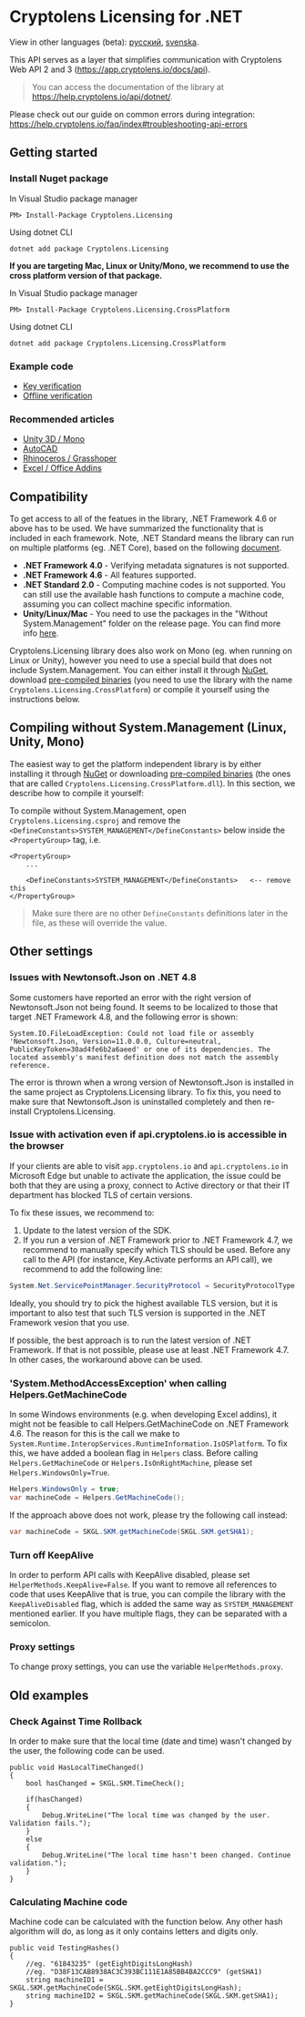 # Cryptolens Licensing for .NET

View in other languages (beta): [русский](README.ru.md), [svenska](README.sv.md).

This API serves as a layer that simplifies communication with Cryptolens Web API 2 and 3 (https://app.cryptolens.io/docs/api).

> You can access the documentation of the library at https://help.cryptolens.io/api/dotnet/.

Please check out our guide on common errors during integration: https://help.cryptolens.io/faq/index#troubleshooting-api-errors

## Getting started

### Install Nuget package

In Visual Studio package manager
```
PM> Install-Package Cryptolens.Licensing
```

Using dotnet CLI
```
dotnet add package Cryptolens.Licensing
```

**If you are targeting Mac, Linux or Unity/Mono, we recommend to use the cross platform version of that package.**

In Visual Studio package manager
```
PM> Install-Package Cryptolens.Licensing.CrossPlatform
```

Using dotnet CLI
```
dotnet add package Cryptolens.Licensing.CrossPlatform
```

### Example code
* [Key verification](https://help.cryptolens.io/examples/key-verification)
* [Offline verification](https://help.cryptolens.io/examples/offline-verification)

### Recommended articles

* [Unity 3D / Mono](https://help.cryptolens.io/getting-started/unity)
* [AutoCAD](https://cryptolens.io/2019/01/autocad-plugin-software-licensing/)
* [Rhinoceros / Grasshoper](https://cryptolens.io/2019/01/protecting-rhinoceros-plugins-with-software-licensing/)
* [Excel / Office Addins](https://help.cryptolens.io/getting-started/excel)

## Compatibility

To get access to all of the featues in the library, .NET Framework 4.6 or above has to be used. We have summarized the functionality that is included in each framework. Note, .NET Standard means the library can run on multiple platforms (eg. .NET Core), based on the following [document](https://docs.microsoft.com/en-us/dotnet/standard/net-standard).

* **.NET Framework 4.0** - Verifying metadata signatures is not supported.
* **.NET Framework 4.6** - All features supported.
* **.NET Standard 2.0** - Computing machine codes is not supported. You can still use the available hash functions to compute a machine code, assuming you can collect machine specific information.
* **Unity/Linux/Mac** - You need to use the packages in the "Without System.Management" folder on the release page. You can find more info [here](https://help.cryptolens.io/getting-started/unity). 

Cryptolens.Licensing library does also work on Mono (eg. when running on Linux or Unity), however you need to use a special build that does not include System.Management. You can either install it through [NuGet](https://www.nuget.org/packages/Cryptolens.Licensing.CrossPlatform/), download [pre-compiled binaries](https://github.com/Cryptolens/cryptolens-dotnet/releases) (you need to use the library with the name `Cryptolens.Licensing.CrossPlatform`) or compile it yourself using the instructions below.

## Compiling without System.Management (Linux, Unity, Mono)
The easiest way to get the platform independent library is by either installing it through [NuGet](https://www.nuget.org/packages/Cryptolens.Licensing.CrossPlatform/) or downloading [pre-compiled binaries](https://github.com/Cryptolens/cryptolens-dotnet/releases) (the ones that are called `Cryptolens.Licensing.CrossPlatform.dll`). In this section, we describe how to compile it yourself:

To compile without System.Management, open `Cryptolens.Licensing.csproj` and remove the `<DefineConstants>SYSTEM_MANAGEMENT</DefineConstants>` below inside the `<PropertyGroup>` tag, i.e.

```
<PropertyGroup>
    ...

    <DefineConstants>SYSTEM_MANAGEMENT</DefineConstants>   <-- remove this
</PropertyGroup>
```

> Make sure there are no other `DefineConstants` definitions later in the file, as these will override the value.

## Other settings

### Issues with Newtonsoft.Json on .NET 4.8
Some customers have reported an error with the right version of Newtonsoft.Json not being found. It seems to be localized to those that target .NET Framework 4.8, and the following error is shown:

```
System.IO.FileLoadException: Could not load file or assembly 'Newtonsoft.Json, Version=11.0.0.0, Culture=neutral, PublicKeyToken=30ad4fe6b2a6aeed' or one of its dependencies. The located assembly's manifest definition does not match the assembly reference.
```

The error is thrown when a wrong version of Newtonsoft.Json is installed in the same project as Cryptolens.Licensing library. To fix this, you need to make sure that Newtonsoft.Json is uninstalled completely and then re-install Cryptolens.Licensing.

### Issue with activation even if api.cryptolens.io is accessible in the browser

If your clients are able to visit `app.cryptolens.io` and `api.cryptolens.io` in Microsoft Edge but unable to activate the application, the issue could be both that they are using a proxy, connect to Active directory or that their IT department has blocked TLS of certain versions.

To fix these issues, we recommend to:

1. Update to the latest version of the SDK.
2. If you run a version of .NET Framework prior to .NET Framework 4.7, we recommend to manually specify which TLS should be used. Before any call to the API (for instance, Key.Activate performs an API call), we recommend to add the following line:

```cs
System.Net.ServicePointManager.SecurityProtocol = SecurityProtocolType.Tls12
```

Ideally, you should try to pick the highest available TLS version, but it is important to also test that such TLS version is supported in the .NET Framework vesion that you use.

If possible, the best approach is to run the latest version of .NET Framework. If that is not possible, please use at least .NET Framework 4.7. In other cases, the workaround above can be used.

### 'System.MethodAccessException' when calling Helpers.GetMachineCode
In some Windows environments (e.g. when developing Excel addins), it might not be feasible to call Helpers.GetMachineCode on .NET Framework 4.6. The reason for this is the call we make to `System.Runtime.InteropServices.RuntimeInformation.IsOSPlatform`. To fix this, we have added a boolean flag in `Helpers` class. Before calling `Helpers.GetMachineCode` or `Helpers.IsOnRightMachine`, please set `Helpers.WindowsOnly=True`.

```cs
Helpers.WindowsOnly = true;
var machineCode = Helpers.GetMachineCode();
```

If the approach above does not work, please try the following call instead:

```cs
var machineCode = SKGL.SKM.getMachineCode(SKGL.SKM.getSHA1);
```

### Turn off KeepAlive
In order to perform API calls with KeepAlive disabled, please set `HelperMethods.KeepAlive=False`. If you want to remove all references to code that uses KeepAlive that is true, you can compile the library with the `KeepAliveDisabled` flag, which is added the same way as `SYSTEM_MANAGEMENT` mentioned earlier. If you have multiple flags, they can be separated with a semicolon.

### Proxy settings
To change proxy settings, you can use the variable `HelperMethods.proxy`.

## Old examples

### Check Against Time Rollback
In order to make sure that the local time (date and time) wasn't changed by the user, the following code can be used.
```
public void HasLocalTimeChanged()
{
    bool hasChanged = SKGL.SKM.TimeCheck();

    if(hasChanged)
    {
        Debug.WriteLine("The local time was changed by the user. Validation fails.");
    }
    else
    {
        Debug.WriteLine("The local time hasn't been changed. Continue validation.");
    }
}
```

### Calculating Machine code
Machine code can be calculated with the function below. Any other hash algorithm will do, as long as it only contains letters and digits only.
```
public void TestingHashes()
{
    //eg. "61843235" (getEightDigitsLongHash)
    //eg. "D38F13CAB8938AC3C393BC111E1A85BB4BA2CCC9" (getSHA1)
    string machineID1 = SKGL.SKM.getMachineCode(SKGL.SKM.getEightDigitsLongHash);
    string machineID2 = SKGL.SKM.getMachineCode(SKGL.SKM.getSHA1);
}
```
